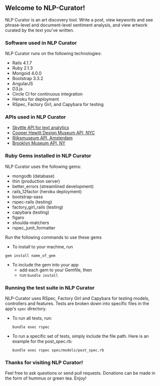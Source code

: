 ## Welcome to NLP-Curator!
NLP Curator is an art discovery tool. Write a post, view keywords and see phrase-level and document-level sentiment analysis, and view artwork curated by the text you've written. 


### Software used in NLP Curator

NLP Curator runs on the following technologies:

* Rails 4.1.7
* Ruby 2.1.3
* Mongoid 4.0.0
* Bootstrap 3.3.2
* AngularJS
* D3.js
* Circle CI for continuous integration
* Heroku for deployment
* RSpec, Factory Girl, and Capybara for testing


### APIs used in NLP Curator
* [Skyttle API for text analytics](http://www.skyttle.com/)
* [Cooper Hewitt Design Museum API, NYC](https://collection.cooperhewitt.org/api/)
* [Rijksmuseum API, Amsterdam](https://www.rijksmuseum.nl/en/api)
* [Brooklyn Museum API, NY](http://www.brooklynmuseum.org/opencollection/api/)


### Ruby Gems installed in NLP Curator

NLP Curator uses the following gems:

* mongodb (database)
* thin (production server)
* better_errors (streamlined development)
* rails_12factor (heroku deployment)
* bootstrap-sass
* rspec-rails (testing)
* factory_girl_rails (testing)
* capybara (testing)
* figaro
* shoulda-matchers
* rspec_junit_formatter

Run the following commands to use these gems
* To install to your machine, run

```
gem install name_of_gem
```

* To include the gem into your app
	* add each gem to your Gemfile, then
	* run `bundle install`


### Running the test suite in NLP Curator
NLP-Curator uses RSpec, Factory Girl and Capybara for testing models, controllers and features.  Tests are broken down into specific files in the app's `spec` directory. 

* To run all tests, run:
	```
	bundle exec rspec
	```

* To run a specific set of tests, simply include the file path. Here is an example for the post_spec.rb:
	```
	bundle exec rspec spec/models/post_spec.rb
	```

### Thanks for visiting NLP Curator!

Feel free to ask questions or send pull requests. Donations can be made in the form of hummus or green tea. Enjoy!






